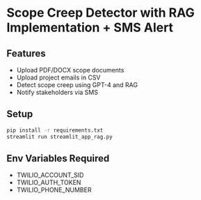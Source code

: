 # Scope Creep Detector with RAG Implementation + SMS Alert

## Features
- Upload PDF/DOCX scope documents
- Upload project emails in CSV
- Detect scope creep using GPT-4 and RAG
- Notify stakeholders via SMS

## Setup
```bash
pip install -r requirements.txt
streamlit run streamlit_app_rag.py
```

## Env Variables Required
- TWILIO_ACCOUNT_SID
- TWILIO_AUTH_TOKEN
- TWILIO_PHONE_NUMBER
